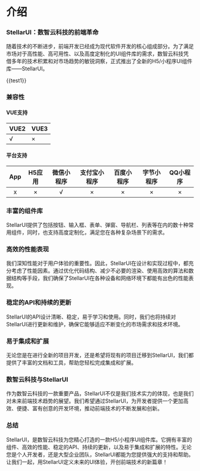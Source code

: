 # 介绍
### StellarUI：数智云科技的前端革命
随着技术的不断进步，前端开发已经成为现代软件开发的核心组成部分。为了满足市场对于高性能、高可用性、以及高度定制化的UI组件库的需求，数智云科技凭借多年的技术积累和对市场趋势的敏锐洞察，正式推出了全新的H5/小程序UI组件库——StellarUI。

{{test1}}
### 兼容性
#### VUE支持 
|VUE2	| VUE3	|
|---	|---	|
|√		| ×		|
#### 平台支持
|App|H5应用	|微信小程序	|支付宝小程序	|百度小程序	|字节小程序	|QQ小程序	|
|:-:|:-:	|:-:		|:-:		|:-:		|:-:		|:-:		|
|x	|×		|√			|×			|×			|×			|×			|

### 丰富的组件库
StellarUI提供了包括按钮、输入框、表单、弹窗、导航栏、列表等在内的数十种常用组件，同时，也支持高度定制化，满足您在各种复杂场景下的需求。

### 高效的性能表现
我们深知性能对于用户体验的重要性。因此，StellarUI在设计和实现过程中，都充分考虑了性能因素。通过优化代码结构、减少不必要的渲染、使用高效的算法和数据结构等手段，我们确保了StellarUI在各种设备和网络环境下都能有出色的性能表现。

### 稳定的API和持续的更新
StellarUI的API设计清晰、稳定，易于学习和使用。同时，我们也将持续对StellarUI进行更新和维护，确保它能够适应不断变化的市场需求和技术环境。

### 易于集成和扩展
无论您是在进行全新的项目开发，还是希望将现有的项目迁移到StellarUI，我们都提供了丰富的文档和工具，帮助您轻松完成集成和扩展。




### 数智云科技与StellarUI
作为数智云科技的一款重要产品，StellarUI不仅是我们技术实力的体现，也是我们对未来前端技术趋势的展望。我们希望通过StellarUI，为开发者提供一个更加高效、便捷、富有创意的开发环境，推动前端技术的不断发展和创新。

### 总结
StellarUI，是数智云科技为您精心打造的一款H5/小程序UI组件库。它拥有丰富的组件、高效的性能、稳定的API、持续的更新，以及易于集成和扩展的特性。无论您是个人开发者，还是大型企业团队，StellarUI都能为您提供强大的支持和帮助。让我们一起，用StellarUI定义未来的UI体验，开创前端技术的新篇章！